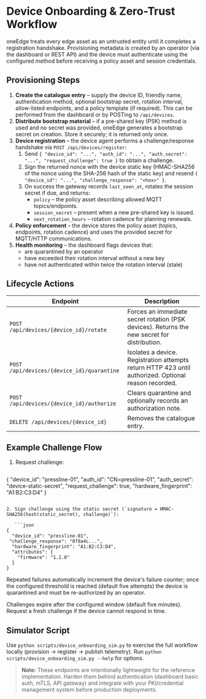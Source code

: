 # Device Onboarding & Zero-Trust Workflow

oneEdge treats every edge asset as an untrusted entity until it completes a registration handshake. Provisioning metadata is created by an operator (via the dashboard or REST API) and the device must authenticate using the configured method before receiving a policy asset and session credentials.

## Provisioning Steps

1. **Create the catalogue entry** – supply the device ID, friendly name, authentication method, optional bootstrap secret, rotation interval, allow-listed endpoints, and a policy template (if required). This can be performed from the dashboard or by POSTing to `/api/devices`.
2. **Distribute bootstrap material** – if a pre-shared key (PSK) method is used and no secret was provided, oneEdge generates a bootstrap secret on creation. Store it securely; it is returned only once.
3. **Device registration** – the device agent performs a challenge/response handshake via `POST /api/devices/register`:
   1. Send `{ "device_id": "...", "auth_id": "...", "auth_secret": "...", "request_challenge": true }` to obtain a challenge.
   2. Sign the returned nonce with the device static key (HMAC-SHA256 of the nonce using the SHA-256 hash of the static key) and resend `{ "device_id": "...", "challenge_response": "<hex>" }`.
   3. On success the gateway records `last_seen_at`, rotates the session secret if due, and returns:
      - `policy` – the policy asset describing allowed MQTT topics/endpoints.
      - `session_secret` – present when a new pre-shared key is issued.
      - `next_rotation_hours` – rotation cadence for planning renewals.
4. **Policy enforcement** – the device stores the policy asset (topics, endpoints, rotation cadence) and uses the provided secret for MQTT/HTTP communications.
5. **Health monitoring** – the dashboard flags devices that:
   - are quarantined by an operator
   - have exceeded their rotation interval without a new key
   - have not authenticated within twice the rotation interval (stale)

## Lifecycle Actions

| Endpoint | Description |
|----------|-------------|
| `POST /api/devices/{device_id}/rotate` | Forces an immediate secret rotation (PSK devices). Returns the new secret for distribution. |
| `POST /api/devices/{device_id}/quarantine` | Isolates a device. Registration attempts return HTTP 423 until authorized. Optional reason recorded. |
| `POST /api/devices/{device_id}/authorize` | Clears quarantine and optionally records an authorization note. |
| `DELETE /api/devices/{device_id}` | Removes the catalogue entry. |

## Example Challenge Flow

1. Request challenge:

   ```json
{
  "device_id": "pressline-01",
  "auth_id": "CN=pressline-01",
  "auth_secret": "device-static-secret",
  "request_challenge": true,
  "hardware_fingerprint": "A1:B2:C3:D4"
}
```

2. Sign challenge using the static secret (`signature = HMAC-SHA256(hash(static_secret), challenge)`):

   ```json
{
  "device_id": "pressline-01",
 "challenge_response": "0f8a4c...",
  "hardware_fingerprint": "A1:B2:C3:D4",
  "attributes": {
    "firmware": "1.2.0"
  }
}
```

Repeated failures automatically increment the device's failure counter; once the configured threshold is reached (default five attempts) the device is quarantined and must be re-authorized by an operator.

Challenges expire after the configured window (default five minutes). Request a fresh challenge if the device cannot respond in time.

## Simulator Script

Use `python scripts/device_onboarding_sim.py` to exercise the full workflow locally (provision → register → publish telemetry). Run `python scripts/device_onboarding_sim.py --help` for options.

> **Note:** These endpoints are intentionally lightweight for the reference implementation. Harden them behind authentication (dashboard basic auth, mTLS, API gateway) and integrate with your PKI/credential management system before production deployments.
